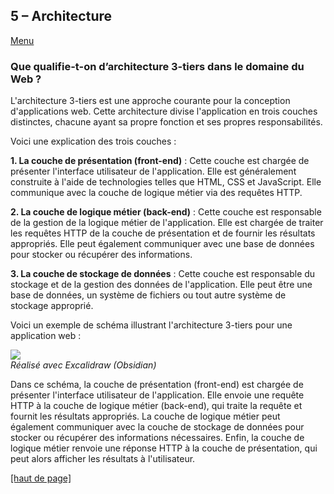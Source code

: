 ## 5 – Architecture
[Menu](menu.md)

### Que qualifie-t-on d’architecture 3-tiers dans le domaine du Web ?

L'architecture 3-tiers est une approche courante pour la conception d'applications web. Cette architecture divise l'application en trois couches distinctes, chacune ayant sa propre fonction et ses propres responsabilités.

Voici une explication des trois couches :

**1. La couche de présentation (front-end)** : Cette couche est chargée de présenter l'interface utilisateur de l'application. Elle est généralement construite à l'aide de technologies telles que HTML, CSS et JavaScript. Elle communique avec la couche de logique métier via des requêtes HTTP.

**2. La couche de logique métier (back-end)** : Cette couche est responsable de la gestion de la logique métier de l'application. Elle est chargée de traiter les requêtes HTTP de la couche de présentation et de fournir les résultats appropriés. Elle peut également communiquer avec une base de données pour stocker ou récupérer des informations.

**3. La couche de stockage de données** : Cette couche est responsable du stockage et de la gestion des données de l'application. Elle peut être une base de données, un système de fichiers ou tout autre système de stockage approprié.


Voici un exemple de schéma illustrant l'architecture 3-tiers pour une application web :

![](images/deux_tiers.excalidraw.png)  
*Réalisé avec Excalidraw (Obsidian)*


Dans ce schéma, la couche de présentation (front-end) est chargée de présenter l'interface utilisateur de l'application. Elle envoie une requête HTTP à la couche de logique métier (back-end), qui traite la requête et fournit les résultats appropriés. La couche de logique métier peut également communiquer avec la couche de stockage de données pour stocker ou récupérer des informations nécessaires. Enfin, la couche de logique métier renvoie une réponse HTTP à la couche de présentation, qui peut alors afficher les résultats à l'utilisateur.

[[haut de page]](#5--architecture)
